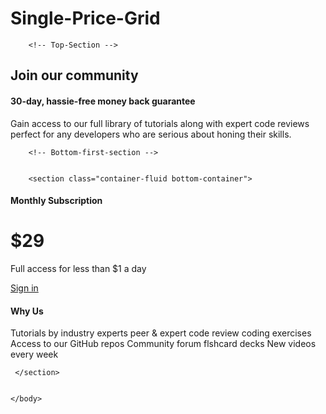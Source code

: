 # Single-Price-Grid
<!DOCTYPE html>
<html>
    <head>
        <title>Challenge-1</title>
        <link rel="icon" href="/Challenges/single-price-grid-component-master/single-price-grid-component-master/images/favicon-32x32.png">
        <link href="https://cdn.jsdelivr.net/npm/bootstrap@5.1.3/dist/css/bootstrap.min.css" rel="stylesheet" integrity="sha384-1BmE4kWBq78iYhFldvKuhfTAU6auU8tT94WrHftjDbrCEXSU1oBoqyl2QvZ6jIW3" crossorigin="anonymous">
        <link rel="stylesheet" href="Challenge styles.css">
        <link rel="preconnect" href="https://fonts.googleapis.com">
        <link rel="preconnect" href="https://fonts.gstatic.com" crossorigin>
        <link href="https://fonts.googleapis.com/css2?family=Karla:wght@400;700&display=swap" rel="stylesheet">
        <meta charset="utf-8">
        <meta name="viewport" content="width=device-width" initial-scale="1.0">
    </head>
    <body>
       
        <!-- Top-Section -->
<section id="top-section">
    <div class="container-fluid">   
        <h1 class="heading">Join our community</h1>
        <h4 class="money-back">30-day, hassie-free money back guarantee</h4>
        <p class="top-paragraph">Gain access to our full library of tutorials along with expert
        code reviews perfect for any developers who are serious about honing their skills.
        </p>
    </div>
</section>
        

        <!-- Bottom-first-section -->


        <section class="container-fluid bottom-container">
  <div class="row">
    <div class="col-lg-6 top">
        <h4 class="subscription">Monthly Subscription</h4>
        <h1 class="price">$29</h1>
        <p class="less-than">Full access for less than $1 a day</p>
        <a href="" class="btn btn-lg btn-dark ">Sign in</a>
        </div>
        <div class="col-lg-6 bottom">
            <h4 class="bottom-head">Why Us</h4>
            <p class="bottom-paragraph">Tutorials by industry experts peer & expert code review coding exercises Access to our GitHub repos 
                Community forum flshcard decks New videos every week
            </p> 
        </div>
  </div>
       
     </section>


    </body>
</html>
